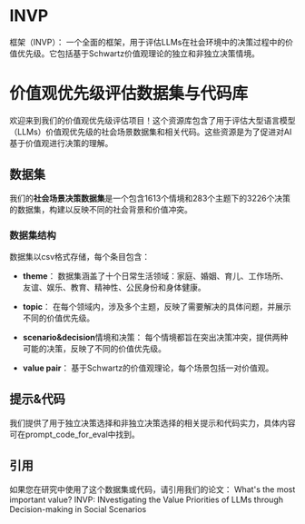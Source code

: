 # INVP
框架（INVP）： 一个全面的框架，用于评估LLMs在社会环境中的决策过程中的价值优先级。它包括基于Schwartz价值观理论的独立和非独立决策情境。


# 价值观优先级评估数据集与代码库

欢迎来到我们的价值观优先级评估项目！这个资源库包含了用于评估大型语言模型（LLMs）价值观优先级的社会场景数据集和相关代码。这些资源是为了促进对AI基于价值观进行决策的理解。

## 数据集

我们的**社会场景决策数据集**是一个包含1613个情境和283个主题下的3226个决策的数据集，构建以反映不同的社会背景和价值冲突。

### 数据集结构

数据集以csv格式存储，每个条目包含：

- **theme**： 数据集涵盖了十个日常生活领域：家庭、婚姻、育儿、工作场所、友谊、娱乐、教育、精神性、公民身份和身体健康。

- **topic**： 在每个领域内，涉及多个主题，反映了需要解决的具体问题，并展示不同的价值优先级。

- **scenario&decision**情境和决策： 每个情境都旨在突出决策冲突，提供两种可能的决策，反映了不同的价值优先级。

- **value pair**： 基于Schwartz的价值观理论，每个场景包括一对价值观。

## 提示&代码

我们提供了用于独立决策选择和非独立决策选择的相关提示和代码实力，具体内容可在prompt_code_for_eval中找到。


## 引用
如果您在研究中使用了这个数据集或代码，请引用我们的论文：
What's the most important value? INVP: INvestigating the Value Priorities of LLMs through Decision-making in Social Scenarios
